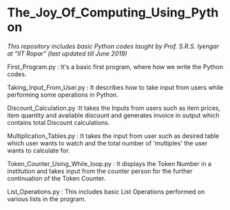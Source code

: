 # The_Joy_Of_Computing_Using_Python
*This repository includes basic Python codes taught by Prof. S.R.S. Iyengar at "IIT Ropar" (last updated till June 2019)*

First_Program.py : It's a basic first program, where how we write the Python codes.

Taking_Input_From_User.py : It describes how to take input from users while performing some operations in Python.

Discount_Calculation.py :It takes the Inputs from users such as item prices, item quantity and available discount and generates invoice in output which contains total Discount calculations.

Multiplication_Tables.py : It takes the input from user such as desired table which user wants to watch and the total number of 'multiples' the user wants to calculate for.

Token_Counter_Using_While_loop.py : It displays the Token Number in a institution and takes input from the counter person for the further continuation of the Token Counter.

List_Operations.py : This includes basic List Operations performed on various lists in the program.
